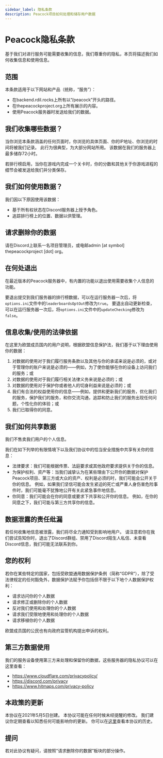 ```yaml
---
sidebar_label: 隐私条款
description: Peacock项目如何处理和储存用户数据
---
```


# Peacock隐私条款

基于我们对进行服务可能需要收集的信息，我们尊重你的隐私，本页将描述我们如何收集信息和使用信息。

## 范围

本条款适用于以下网站和产品（统称，“服务”）：

-   在backend.rdil.rocks上所有以“/peacock”开头的路径。
-   在thepeacockproject.org上所有展示的内容。
-   使用Peacock服务器时发送给我们的数据。

## 我们收集哪些数据？

当你浏览本条款涵盖的任何页面时，你浏览的具体页面、你的IP地址、你浏览的时间将被我们记录。 此行为很典型，为大部分网站所用。 该数据在我们的服务器上最多储存72小时。

若排行榜启用，当你在游戏内完成一个关卡时，你的分数和其他关于你游戏进程的细节会被发送给我们并分类保存。

## 我们如何使用数据？

我们因以下原因使用该数据：

-   基于所有权状态在Discord服务器上授予角色。
-   追踪排行榜上的位置、数据以供管理。

## 请求删除你的数据

请在Discord上联系一名项目管理员，或电邮admin [at symbol] thepeacockproject [dot] org。

## 在何处退出

在最近版本的Peacock服务器中，有内置的功能以退出使用需要收集个人信息的功能。

要退出提交到我们服务器的排行榜数据，可以在运行服务器一次后，将`options.ini`文件中的`leaderboardsOptOut`修改为`true`。 要退出自动更新检查，可以在运行服务器一次后，将`options.ini`文件中的`updateChecking`修改为`false`。

## 信息收集/使用的法律依据

在这里为欧盟成员国内的用户说明，根据欧盟信息保护法，我们基于以下理由使用你的数据：

1. 对数据的使用对于我们履行服务条款以及其他与你的承诺来说是必须的，或对于管理你的账户来说是必须的——例如，为了使你能够在你的设备上访问我们的服务；或
2. 对数据的使用对于我们履行相关法律义务来说是必须的；或
3. 对数据的使用对于保护你或者他人的切身利益来说是必须的；或
4. 我们有合法的权益使用你的信息——例如，提供和更新我们的服务，优化我们的服务，保护我们的服务，和你交流沟通，追踪和防止我们的服务出现任何问题，个性化你的体验；或
5. 我们已取得你的同意。

## 我们如何共享数据

我们不售卖我们用户的个人信息。

我们在如下列举的有限情境下以及我们协议中的恰当安全措施中共享有关你的信息：

-   法律要求：我们可能根据传票、法庭要求或其他政府要求提供关于你的信息。
-   为保护权利、资产等：当我们诚挚认为在某些理由下公开你的数据对保护Peacock项目、第三方或大众的资产、权利是必须的时，我们可能会公开关于你的信息。 例如，如果我们坚信可能会发生紧迫的死亡或严重人身伤害危险事件时，我们可能毫不犹豫地公开有关此紧急事件地信息。
-   你同意：我们可能会在你的同意或要求下共享和公开你的信息。 例如，在你的同意之下，我们可能与第三方共享你的信息。

## 数据泄露的责任纰漏

若任何收集地信息被泄露，我们将尽全力通知受到影响地用户。 请注意若你在我们尝试告知你时，退出了Discord群组、禁用了Discord陌生人私信、未查看Discord信息，我们可能无法联系到你。

## 您的权利

若你在某些特定的国家，包括受欧盟通用数据保护条例（简称“GDPR”），除了受法律规定的任何豁免外，数据保护法赋予你包括但不限于以下地个人数据保护权利：

-   请求访问你的个人数据
-   请求修正或删除你的个人数据
-   反对我们使用和处理你的个人数据
-   请求我们受限地使用和处理你的个人数据
-   请求移植你的个人数据

欧盟成员国的公民也有向政府监管机构提出申诉的权利。

## 第三方数据使用

我们的服务设备使用第三方来处理和保留你的数据，这些服务器的隐私协议可以在这里查看：

-   https://www.cloudflare.com/privacypolicy/
-   https://discord.com/privacy
-   https://www.hitmaps.com/privacy-policy

## 本政策的更新

本协议在2021年5月5日创建。 本协议可能在任何时候未经提醒的修改。 我们建议你定期查看以知悉任何可能影响你的更新。 你可以在[这里](https://github.com/thepeacockproject/peacockprojectorg/commits/main/docs/legal/privacy-policy.md)查看本协议的历史。

## 提问

若对此协议有疑问，请按照“请求删除你的数据”板块的部分操作。
